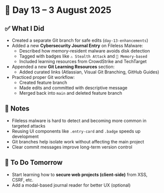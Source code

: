 # 📅 Day 13 – 3 August 2025

## ✅ What I Did

- Created a separate Git branch for safe edits (`day-13-enhancements`)
- Added a new **Cybersecurity Journal Entry** on Fileless Malware:
  - Described how memory-resident malware avoids disk detection
  - Tagged with badges like `⚠️ Stealth Attack` and `🧠 Memory-based`
  - Included learning resources from CrowdStrike and TechTarget
- Appended a new **Git Learning Resources** section:
  - Added curated links (Atlassian, Visual Git Branching, GitHub Guides)
- Practiced proper Git workflow:
  - Created feature branch
  - Made edits and committed with descriptive message
  - Merged back into `main` and deleted feature branch

## 🧠 Notes

- Fileless malware is hard to detect and becoming more common in targeted attacks
- Reusing UI components like `.entry-card` and `.badge` speeds up development
- Git branches help isolate work without affecting the main project
- Clear commit messages improve long-term version control

## 🚀 To Do Tomorrow

- Start learning how to **secure web projects (client-side)** from XSS, CSRF, etc.
- Add a modal-based journal reader for better UX (optional)